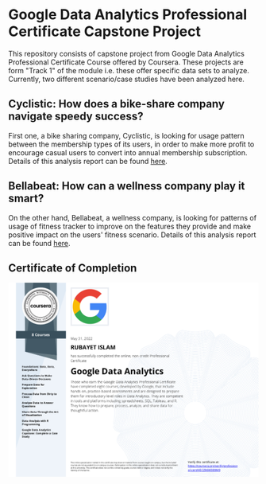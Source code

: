 # Google Data Analytics Professional Certificate Capstone Project

This repository consists of capstone project from Google Data Analytics Professional Certificate Course offered by Coursera. These projects are form "Track 1" of the module i.e. these offer specific data sets to analyze. Currently, two different scenario/case studies have been analyzed here. 

## Cyclistic: How does a bike-share company navigate speedy success?

First one, a bike sharing company, Cyclistic, is looking for usage pattern between the membership types of its users, in order to make more profit to encourage casual users to convert into annual membership subscription. Details of this analysis report can be found [here](./Google_DA_Capstone_Cyclistic_Case_Study/Cyclistic_How_does_bike-share_company_navigate_speedy_success.md).

## Bellabeat: How can a wellness company play it smart?

On the other hand, Bellabeat, a wellness company, is looking for patterns of usage of fitness tracker to improve on the features they provide and make positive impact on the users' fitness scenario. Details of this analysis report can be found [here](./Google_DA_Capstone-Bellabeat_Case_Study/Case_study_Bellabeat-How_can_a_wellness_company_play_it_smart.md).

## Certificate of Completion
![Certificate of Completion](./Coursera_HECZ86W3B9M9.jpg)
